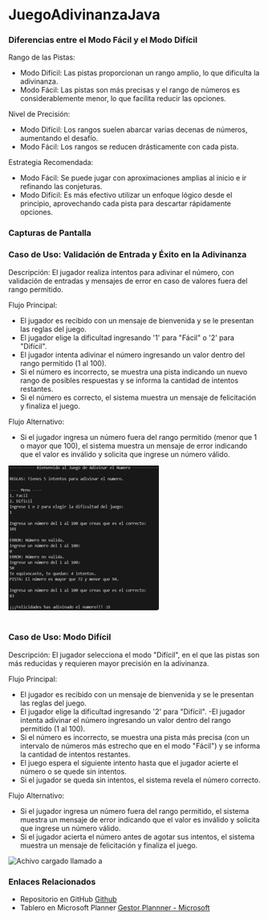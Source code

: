 # JuegoAdivinanzaJava
### 

### Diferencias entre el Modo Fácil y el Modo Difícil

Rango de las Pistas:
- Modo Difícil: Las pistas proporcionan un rango amplio, lo que dificulta la adivinanza.
- Modo Fácil: Las pistas son más precisas y el rango de números es considerablemente menor, lo que facilita reducir las opciones.

Nivel de Precisión:
- Modo Difícil: Los rangos suelen abarcar varias decenas de números, aumentando el desafío.
- Modo Fácil: Los rangos se reducen drásticamente con cada pista.

Estrategia Recomendada:
- Modo Fácil: Se puede jugar con aproximaciones amplias al inicio e ir refinando las conjeturas.
- Modo Difícil: Es más efectivo utilizar un enfoque lógico desde el principio, aprovechando cada pista para descartar rápidamente opciones.

### Capturas de Pantalla

### Caso de Uso: Validación de Entrada y Éxito en la Adivinanza

Descripción: El jugador realiza intentos para adivinar el número, con validación de entradas y mensajes de error en caso de valores fuera del rango permitido.

Flujo Principal:
- El jugador es recibido con un mensaje de bienvenida y se le presentan las reglas del juego.
- El jugador elige la dificultad ingresando '1' para "Fácil" o '2' para "Difícil".
- El jugador intenta adivinar el número ingresando un valor dentro del rango permitido (1 al 100).
-   Si el número es incorrecto, se muestra una pista indicando un nuevo rango de posibles respuestas y se informa la cantidad de intentos restantes.
-   Si el número es correcto, el sistema muestra un mensaje de felicitación y finaliza el juego.

Flujo Alternativo:
- Si el jugador ingresa un número fuera del rango permitido (menor que 1 o mayor que 100), el sistema muestra un mensaje de error indicando que el valor es inválido y solicita que ingrese un número válido. 
   
<img src="./capturas/1.png" alt="Agregar primer contacto" width="300" /><br>
<br>
### Caso de Uso: Modo Difícil

Descripción: El jugador selecciona el modo "Difícil", en el que las pistas son más reducidas y requieren mayor precisión en la adivinanza.

Flujo Principal:
- El jugador es recibido con un mensaje de bienvenida y se le presentan las reglas del juego.
- El jugador elige la dificultad ingresando '2' para "Difícil".
 -El jugador intenta adivinar el número ingresando un valor dentro del rango permitido (1 al 100).
-   Si el número es incorrecto, se muestra una pista más precisa (con un intervalo de números más estrecho que en el modo "Fácil") y se informa la cantidad de intentos restantes.
- El juego espera el siguiente intento hasta que el jugador acierte el número o se quede sin intentos.
-   Si el jugador se queda sin intentos, el sistema revela el número correcto.

Flujo Alternativo:
- Si el jugador ingresa un número fuera del rango permitido, el sistema muestra un mensaje de error indicando que el valor es inválido y solicita que ingrese un número válido.
- Si el jugador acierta el número antes de agotar sus intentos, el sistema muestra un mensaje de felicitación y finaliza el juego.

<img src="./capturas/11.png" alt="Achivo cargado llamado a" width="300" />

### Enlaces Relacionados
- Repositorio en GitHub
  [Github](https://github.com/Saranili-04/JuegoAdivinanzaJava)
- Tablero en Microsoft Planner
  [Gestor Plannner - Microsoft](https://planner.cloud.microsoft/webui/plan/0oHsPRvdO0ekiwhco9_jymQAC_Im/view/grid?tid=f94bf4d9-8097-4794-adf6-a5466ca28563)


